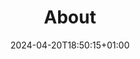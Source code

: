 ---
weight: 1
title: "About"
description: "General information about this website"
icon: "article"
date: "2024-04-20T18:50:15+01:00"
lastmod: "2024-04-20T18:50:15+01:00"
draft: false
toc: true
---
